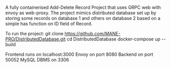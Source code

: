A fully containerised Add-Delete Record Project that uses GRPC web with envoy as web-proxy.
The project mimics distributed database set up by storing some records on database 1 and others on database 2 based on a simple
has function on ID field of Record. 

To run the project:
git clone https://github.com/MANE-PRO/DistributedDatabase.git
cd DistributedDatabase
docker-compose up --build

Frontend runs on localhost:3000 
Envoy on port 8080
Backend on port 50052
MySQL DBMS on 3306
